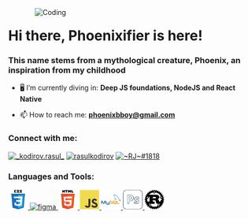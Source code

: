 <img align="right" alt="Coding" width="450" src="https://www.google.com/url?sa=i&url=https%3A%2F%2Fphoenixdigital.net%2F&psig=AOvVaw0u3T6-AyaFY3EjYseJWzXe&ust=1761224688770000&source=images&cd=vfe&opi=89978449&ved=0CBUQjRxqFwoTCPD0jrbvt5ADFQAAAAAdAAAAABAE">
<h1>Hi there, Phoenixifier is here!</h1>
<h3>This name stems from a mythological creature, Phoenix, an inspiration from my childhood</h3>

- 🖥️ I’m currently diving in: **Deep JS foundations, NodeJS and React Native**

- 📫 How to reach me: **phoenixbboy@gmail.com**

<h3 align="left">Connect with me:</h3>
<p align="left">
<a href="https://instagram.com/_kodirov.rasul_" target="blank"><img align="center" src="https://raw.githubusercontent.com/rahuldkjain/github-profile-readme-generator/master/src/images/icons/Social/instagram.svg" alt="_kodirov.rasul_" height="30" width="40" /></a>
<a href="https://www.behance.net/rasulkodirov" target="blank"><img align="center" src="https://raw.githubusercontent.com/rahuldkjain/github-profile-readme-generator/master/src/images/icons/Social/behance.svg" alt="rasulkodirov" height="30" width="40" /></a>
<a href="https://discord.gg/~RJ~#1818" target="blank"><img align="center" src="https://raw.githubusercontent.com/rahuldkjain/github-profile-readme-generator/master/src/images/icons/Social/discord.svg" alt="~RJ~#1818" height="30" width="40" /></a>
</p>

<h3 align="left">Languages and Tools:</h3>
<p align="left"> <a href="https://www.w3schools.com/css/" target="_blank" rel="noreferrer"> <img src="https://raw.githubusercontent.com/devicons/devicon/master/icons/css3/css3-original-wordmark.svg" alt="css3" width="40" height="40"/> </a> <a href="https://www.figma.com/" target="_blank" rel="noreferrer"> <img src="https://www.vectorlogo.zone/logos/figma/figma-icon.svg" alt="figma" width="40" height="40"/> </a> <a href="https://www.w3.org/html/" target="_blank" rel="noreferrer"> <img src="https://raw.githubusercontent.com/devicons/devicon/master/icons/html5/html5-original-wordmark.svg" alt="html5" width="40" height="40"/> </a> <a href="https://developer.mozilla.org/en-US/docs/Web/JavaScript" target="_blank" rel="noreferrer"> <img src="https://raw.githubusercontent.com/devicons/devicon/master/icons/javascript/javascript-original.svg" alt="javascript" width="40" height="40"/> </a> <a href="https://www.mysql.com/" target="_blank" rel="noreferrer"> <img src="https://raw.githubusercontent.com/devicons/devicon/master/icons/mysql/mysql-original-wordmark.svg" alt="mysql" width="40" height="40"/> </a> <a href="https://www.photoshop.com/en" target="_blank" rel="noreferrer"> <img src="https://raw.githubusercontent.com/devicons/devicon/master/icons/photoshop/photoshop-line.svg" alt="photoshop" width="40" height="40"/> </a> <a href="https://www.rust-lang.org" target="_blank" rel="noreferrer"> <img src="https://raw.githubusercontent.com/devicons/devicon/master/icons/rust/rust-plain.svg" alt="rust" width="40" height="40"/> </a> </p>
